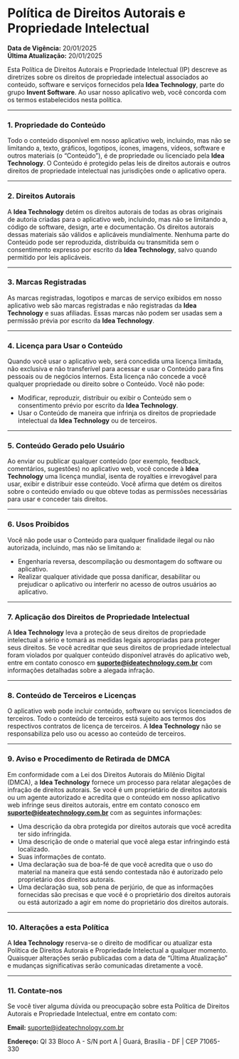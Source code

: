 # **Política de Direitos Autorais e Propriedade Intelectual**

**Data de Vigência:** 20/01/2025  
**Última Atualização:** 20/01/2025

Esta Política de Direitos Autorais e Propriedade Intelectual (IP) descreve as diretrizes sobre os direitos de propriedade intelectual associados ao conteúdo, software e serviços fornecidos pela **Idea Technology**, parte do grupo **Invent Software**. Ao usar nosso aplicativo web, você concorda com os termos estabelecidos nesta política.

---

### **1. Propriedade do Conteúdo**

Todo o conteúdo disponível em nosso aplicativo web, incluindo, mas não se limitando a, texto, gráficos, logotipos, ícones, imagens, vídeos, software e outros materiais (o “Conteúdo”), é de propriedade ou licenciado pela **Idea Technology**. O Conteúdo é protegido pelas leis de direitos autorais e outros direitos de propriedade intelectual nas jurisdições onde o aplicativo opera.

---

### **2. Direitos Autorais**

A **Idea Technology** detém os direitos autorais de todas as obras originais de autoria criadas para o aplicativo web, incluindo, mas não se limitando a, código de software, design, arte e documentação. Os direitos autorais dessas materiais são válidos e aplicáveis mundialmente. Nenhuma parte do Conteúdo pode ser reproduzida, distribuída ou transmitida sem o consentimento expresso por escrito da **Idea Technology**, salvo quando permitido por leis aplicáveis.

---

### **3. Marcas Registradas**

As marcas registradas, logotipos e marcas de serviço exibidos em nosso aplicativo web são marcas registradas e não registradas da **Idea Technology** e suas afiliadas. Essas marcas não podem ser usadas sem a permissão prévia por escrito da **Idea Technology**.

---

### **4. Licença para Usar o Conteúdo**

Quando você usar o aplicativo web, será concedida uma licença limitada, não exclusiva e não transferível para acessar e usar o Conteúdo para fins pessoais ou de negócios internos. Esta licença não concede a você qualquer propriedade ou direito sobre o Conteúdo. Você não pode:

- Modificar, reproduzir, distribuir ou exibir o Conteúdo sem o consentimento prévio por escrito da **Idea Technology**.
- Usar o Conteúdo de maneira que infrinja os direitos de propriedade intelectual da **Idea Technology** ou de terceiros.

---

### **5. Conteúdo Gerado pelo Usuário**

Ao enviar ou publicar qualquer conteúdo (por exemplo, feedback, comentários, sugestões) no aplicativo web, você concede à **Idea Technology** uma licença mundial, isenta de royalties e irrevogável para usar, exibir e distribuir esse conteúdo. Você afirma que detém os direitos sobre o conteúdo enviado ou que obteve todas as permissões necessárias para usar e conceder tais direitos.

---

### **6. Usos Proibidos**

Você não pode usar o Conteúdo para qualquer finalidade ilegal ou não autorizada, incluindo, mas não se limitando a:

- Engenharia reversa, descompilação ou desmontagem do software ou aplicativo.
- Realizar qualquer atividade que possa danificar, desabilitar ou prejudicar o aplicativo ou interferir no acesso de outros usuários ao aplicativo.

---

### **7. Aplicação dos Direitos de Propriedade Intelectual**

A **Idea Technology** leva a proteção de seus direitos de propriedade intelectual a sério e tomará as medidas legais apropriadas para proteger seus direitos. Se você acreditar que seus direitos de propriedade intelectual foram violados por qualquer conteúdo disponível através do aplicativo web, entre em contato conosco em **suporte@ideatechnology.com.br** com informações detalhadas sobre a alegada infração.

---

### **8. Conteúdo de Terceiros e Licenças**

O aplicativo web pode incluir conteúdo, software ou serviços licenciados de terceiros. Todo o conteúdo de terceiros está sujeito aos termos dos respectivos contratos de licença de terceiros. A **Idea Technology** não se responsabiliza pelo uso ou acesso ao conteúdo de terceiros.

---

### **9. Aviso e Procedimento de Retirada de DMCA**

Em conformidade com a Lei dos Direitos Autorais do Milênio Digital (DMCA), a **Idea Technology** fornece um processo para relatar alegações de infração de direitos autorais. Se você é um proprietário de direitos autorais ou um agente autorizado e acredita que o conteúdo em nosso aplicativo web infringe seus direitos autorais, entre em contato conosco em **suporte@ideatechnology.com.br** com as seguintes informações:

- Uma descrição da obra protegida por direitos autorais que você acredita ter sido infringida.
- Uma descrição de onde o material que você alega estar infringindo está localizado.
- Suas informações de contato.
- Uma declaração sua de boa-fé de que você acredita que o uso do material na maneira que está sendo contestada não é autorizado pelo proprietário dos direitos autorais.
- Uma declaração sua, sob pena de perjúrio, de que as informações fornecidas são precisas e que você é o proprietário dos direitos autorais ou está autorizado a agir em nome do proprietário dos direitos autorais.

---

### **10. Alterações a esta Política**

A **Idea Technology** reserva-se o direito de modificar ou atualizar esta Política de Direitos Autorais e Propriedade Intelectual a qualquer momento. Quaisquer alterações serão publicadas com a data de “Última Atualização” e mudanças significativas serão comunicadas diretamente a você.

---

### **11. Contate-nos**

Se você tiver alguma dúvida ou preocupação sobre esta Política de Direitos Autorais e Propriedade Intelectual, entre em contato com:

**Email:** suporte@ideatechnology.com.br  

**Endereço:** QI 33 Bloco A - S/N port A | Guará, Brasília - DF | CEP 71065-330
